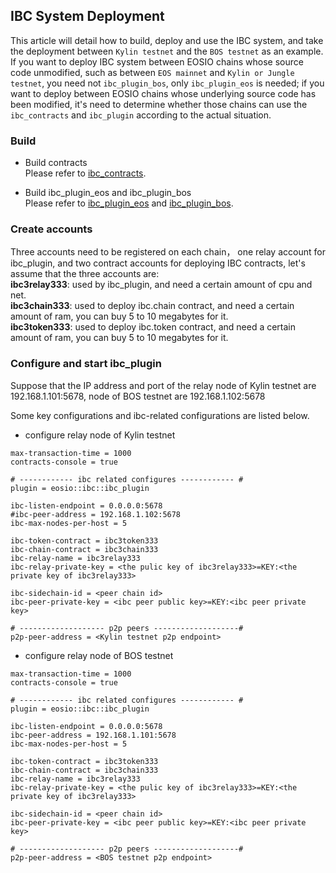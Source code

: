 
IBC System Deployment
-----

This article will detail how to build, deploy and use the IBC system, and take the deployment between `Kylin testnet`
and the `BOS testnet` as an example. If you want to deploy IBC system between EOSIO chains whose source code unmodified, 
such as between `EOS mainnet` and `Kylin or Jungle testnet`, you need not `ibc_plugin_bos`, 
only `ibc_plugin_eos` is needed; if you want to deploy between EOSIO chains whose underlying source code has been modified,
it's need to determine whether those chains can use the `ibc_contracts` and `ibc_plugin` according to the actual situation.

### Build
- Build contracts  
  Please refer to [ibc_contracts](https://github.com/boscore/ibc_contracts).
  
- Build ibc_plugin_eos and ibc_plugin_bos  
  Please refer to [ibc_plugin_eos](https://github.com/boscore/ibc_plugin_eos) and [ibc_plugin_bos](https://github.com/boscore/ibc_plugin_bos).
  
### Create accounts
Three accounts need to be registered on each chain， one relay account for ibc_plugin, and two contract accounts 
for deploying IBC contracts, let's assume that the three accounts are:   
**ibc3relay333**: used by ibc_plugin, and need a certain amount of cpu and net.   
**ibc3chain333**: used to deploy ibc.chain contract, and need a certain amount of ram, you can buy 5 to 10 megabytes for it.  
**ibc3token333**: used to deploy ibc.token contract, and need a certain amount of ram, you can buy 5 to 10 megabytes for it.  
  
### Configure and start ibc_plugin
Suppose that the IP address and port of the relay node of Kylin testnet are 192.168.1.101:5678, node of BOS testnet are
192.168.1.102:5678

Some key configurations and ibc-related configurations are listed below. 

- configure relay node of Kylin testnet  
``` 
max-transaction-time = 1000
contracts-console = true

# ------------ ibc related configures ------------ #
plugin = eosio::ibc::ibc_plugin

ibc-listen-endpoint = 0.0.0.0:5678
#ibc-peer-address = 192.168.1.102:5678 
ibc-max-nodes-per-host = 5

ibc-token-contract = ibc3token333
ibc-chain-contract = ibc3chain333
ibc-relay-name = ibc3relay333
ibc-relay-private-key = <the pulic key of ibc3relay333>=KEY:<the private key of ibc3relay333>

ibc-sidechain-id = <peer chain id>
ibc-peer-private-key = <ibc peer public key>=KEY:<ibc peer private key>

# ------------------- p2p peers -------------------#
p2p-peer-address = <Kylin testnet p2p endpoint>
```

- configure relay node of BOS testnet  
``` 
max-transaction-time = 1000
contracts-console = true

# ------------ ibc related configures ------------ #
plugin = eosio::ibc::ibc_plugin

ibc-listen-endpoint = 0.0.0.0:5678
ibc-peer-address = 192.168.1.101:5678 
ibc-max-nodes-per-host = 5

ibc-token-contract = ibc3token333
ibc-chain-contract = ibc3chain333
ibc-relay-name = ibc3relay333
ibc-relay-private-key = <the pulic key of ibc3relay333>=KEY:<the private key of ibc3relay333>

ibc-sidechain-id = <peer chain id>
ibc-peer-private-key = <ibc peer public key>=KEY:<ibc peer private key>

# ------------------- p2p peers -------------------#
p2p-peer-address = <BOS testnet p2p endpoint>
```









